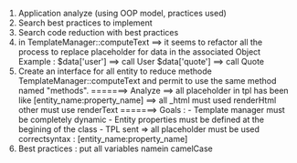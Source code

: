 1. Application analyze (using OOP model, practices used)
2. Search best practices to implement
3. Search code reduction with best practices
4. in TemplateManager::computeText ==> it seems to refactor all the process to replace placeholder for data in the associated Object
Example : $data['user'] ==> call User
          $data['quote'] ==> call Quote
5. Create an interface for all entity to reduce methode TemplateManager::computeText and permit to use the same method named "methods".
=======> Analyze
               ==> all placeholder in tpl has been like [entity_name:property_name]
               ==> all _html must used renderHtml other must use renderText
=======> Goals :    - Template manager must be completely dynamic
                    - Entity properties must be defined at the begining of the class
                    - TPL sent => all placeholder must be used correctsyntax : [entity_name:property_name]
6. Best practices : put all variables namein camelCase
